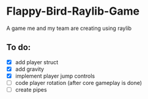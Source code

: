 # Flappy-Bird-Raylib-Game
A game me and my team are creating using raylib

## To do:
- [x] add player struct
- [x] add gravity
- [x] implement player jump controls
- [ ] code player rotation (after core gameplay is done)
- [ ] create pipes
